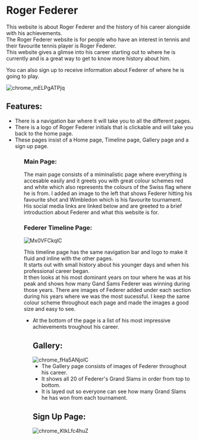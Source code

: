 <h1>Roger Federer </h1>
<p>This website is about Roger Federer and the history of his career alongside with his achievements.
  <br>
The Roger Federer website is for people who have an interest in tennis and their favourite tennis player is Roger Federer. 
  <br>
This website gives a glimse into his career starting out to where he is currently and is a great way to get to know more history about him.
  
  You can also sign up to receive information about Federer of where he is going to play.</p>
![chrome_mELPgATPjq](https://user-images.githubusercontent.com/104302143/168820253-71f81d31-7add-4be6-ad47-a7bd506a27c8.jpg)

<h2> Features: </h2>
<ul>
  <li>There is a navigation bar where it will take you to all the different pages.</li>
   <li>There is a logo of Roger Federer initials that is clickable and will take you back to the home page.</li>
   <li>These pages insist of a Home page, Timeline page, Gallery page and a sign up page.</li>
  <ul>
    <h3> Main Page:</h3>
    <p> The main page consists of a miminalistic page where everything is accesable easily and it greets you with great colour schemes red and white which
    also represents the colours of the Swiss flag where he is from. 
    I added an image to the left that shows Federer hitting his favourite shot and Wimbledon which is his favourite tournament. 
      <br>
    His social media links are linked below and are greeted to a brief introduction about Federer and what this website is for.</p>
    <h3> Federer Timeline Page:</h3>
  
 
![Mx0VFCkqlC](https://user-images.githubusercontent.com/104302143/168828814-58fc35fe-9809-44e0-a7fe-7ff451ae1082.jpg)
    <p> This timeline page has the same navigation bar and logo to make it fluid and inline with the other pages.
      <br>
      It starts out with small history about his younger days and when his professional career began.
      <br>
      It then looks at his most dominant years on tour where he was at his peak and shows how many Gand Sams Federer was winning during those years.
      There are images of Federer added under each section during his years where we was the most sucessful. 
      I keep the same colour scheme throughout each page and made the images a good size and easy to see. </p>
    <ul>
      <li>At the bottom of the page is a list of his most impressive achievements troughout his career.
    <h2> Gallery: </h2>
    ![chrome_fHa5ANjolC](https://user-images.githubusercontent.com/104302143/168984712-4b4a3946-1281-49ce-9b14-428455eebc9a.jpg)
    <ul>
      <li>The Gallery page consists of images of Federer throughout his career.
      <li>It shows all 20 of Federer's Grand Slams in order from top to bottom.</li>
      <li>It is layed out so everyone can see how many Grand Slams he has won from each tournament.</li>
        </ul>
        <h2> Sign Up Page: </h2>
        ![chrome_KtkLfc4huZ](https://user-images.githubusercontent.com/104302143/168988086-243d7a3d-d033-4d3b-b593-aa72583fbb93.jpg)

      
     

   
  

